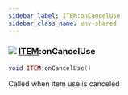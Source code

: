 ```yaml
---
sidebar_label: ITEM:onCancelUse
sidebar_class_name: env-shared
---
```


### ![](/img/wiki/shared.png) [ITEM](../item/README.md):onCancelUse

```lua
void ITEM:onCancelUse()
```

Called when item use is canceled<br/>
